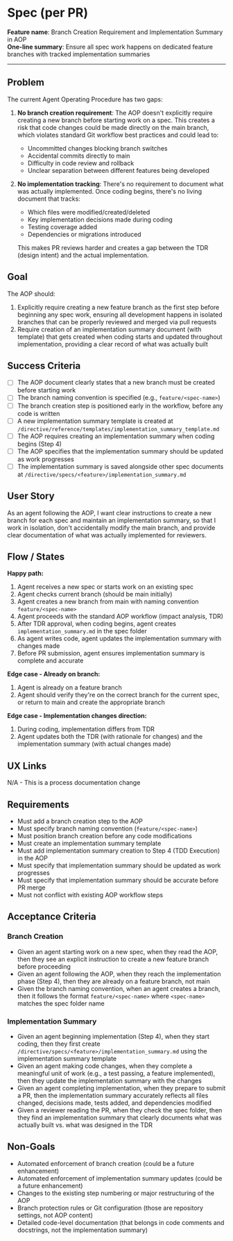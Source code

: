 # Spec (per PR)

**Feature name**: Branch Creation Requirement and Implementation Summary in AOP  
**One-line summary**: Ensure all spec work happens on dedicated feature branches with tracked implementation summaries  

---

## Problem
The current Agent Operating Procedure has two gaps:

1. **No branch creation requirement**: The AOP doesn't explicitly require creating a new branch before starting work on a spec. This creates a risk that code changes could be made directly on the main branch, which violates standard Git workflow best practices and could lead to:
   - Uncommitted changes blocking branch switches
   - Accidental commits directly to main
   - Difficulty in code review and rollback
   - Unclear separation between different features being developed

2. **No implementation tracking**: There's no requirement to document what was actually implemented. Once coding begins, there's no living document that tracks:
   - Which files were modified/created/deleted
   - Key implementation decisions made during coding
   - Testing coverage added
   - Dependencies or migrations introduced
   
   This makes PR reviews harder and creates a gap between the TDR (design intent) and the actual implementation.

## Goal
The AOP should:
1. Explicitly require creating a new feature branch as the first step before beginning any spec work, ensuring all development happens in isolated branches that can be properly reviewed and merged via pull requests
2. Require creation of an implementation summary document (with template) that gets created when coding starts and updated throughout implementation, providing a clear record of what was actually built

## Success Criteria
- [ ] The AOP document clearly states that a new branch must be created before starting work
- [ ] The branch naming convention is specified (e.g., `feature/<spec-name>`)
- [ ] The branch creation step is positioned early in the workflow, before any code is written
- [ ] A new implementation summary template is created at `/directive/reference/templates/implementation_summary_template.md`
- [ ] The AOP requires creating an implementation summary when coding begins (Step 4)
- [ ] The AOP specifies that the implementation summary should be updated as work progresses
- [ ] The implementation summary is saved alongside other spec documents at `/directive/specs/<feature>/implementation_summary.md`

## User Story
As an agent following the AOP, I want clear instructions to create a new branch for each spec and maintain an implementation summary, so that I work in isolation, don't accidentally modify the main branch, and provide clear documentation of what was actually implemented for reviewers.

## Flow / States
**Happy path:**
1. Agent receives a new spec or starts work on an existing spec
2. Agent checks current branch (should be main initially)
3. Agent creates a new branch from main with naming convention `feature/<spec-name>`
4. Agent proceeds with the standard AOP workflow (impact analysis, TDR)
5. After TDR approval, when coding begins, agent creates `implementation_summary.md` in the spec folder
6. As agent writes code, agent updates the implementation summary with changes made
7. Before PR submission, agent ensures implementation summary is complete and accurate

**Edge case - Already on branch:**
1. Agent is already on a feature branch
2. Agent should verify they're on the correct branch for the current spec, or return to main and create the appropriate branch

**Edge case - Implementation changes direction:**
1. During coding, implementation differs from TDR
2. Agent updates both the TDR (with rationale for changes) and the implementation summary (with actual changes made)

## UX Links
N/A - This is a process documentation change

## Requirements
- Must add a branch creation step to the AOP
- Must specify branch naming convention (`feature/<spec-name>`)
- Must position branch creation before any code modifications
- Must create an implementation summary template
- Must add implementation summary creation to Step 4 (TDD Execution) in the AOP
- Must specify that implementation summary should be updated as work progresses
- Must specify that implementation summary should be accurate before PR merge
- Must not conflict with existing AOP workflow steps

## Acceptance Criteria

### Branch Creation
- Given an agent starting work on a new spec, when they read the AOP, then they see an explicit instruction to create a new feature branch before proceeding
- Given an agent following the AOP, when they reach the implementation phase (Step 4), then they are already on a feature branch, not main
- Given the branch naming convention, when an agent creates a branch, then it follows the format `feature/<spec-name>` where `<spec-name>` matches the spec folder name

### Implementation Summary
- Given an agent beginning implementation (Step 4), when they start coding, then they first create `/directive/specs/<feature>/implementation_summary.md` using the implementation summary template
- Given an agent making code changes, when they complete a meaningful unit of work (e.g., a test passing, a feature implemented), then they update the implementation summary with the changes
- Given an agent completing implementation, when they prepare to submit a PR, then the implementation summary accurately reflects all files changed, decisions made, tests added, and dependencies modified
- Given a reviewer reading the PR, when they check the spec folder, then they find an implementation summary that clearly documents what was actually built vs. what was designed in the TDR

## Non-Goals
- Automated enforcement of branch creation (could be a future enhancement)
- Automated enforcement of implementation summary updates (could be a future enhancement)
- Changes to the existing step numbering or major restructuring of the AOP
- Branch protection rules or Git configuration (those are repository settings, not AOP content)
- Detailed code-level documentation (that belongs in code comments and docstrings, not the implementation summary)

